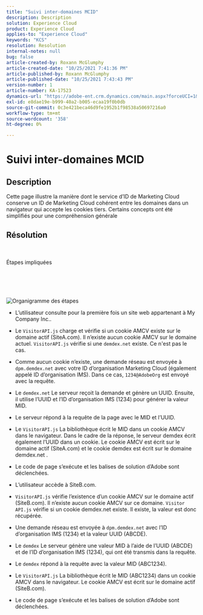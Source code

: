 ```yaml
---
title: "Suivi inter-domaines MCID"
description: Description
solution: Experience Cloud
product: Experience Cloud
applies-to: "Experience Cloud"
keywords: "KCS"
resolution: Resolution
internal-notes: null
bug: false
article-created-by: Roxann McGlumphy
article-created-date: "10/25/2021 7:41:36 PM"
article-published-by: Roxann McGlumphy
article-published-date: "10/25/2021 7:43:43 PM"
version-number: 1
article-number: KA-17523
dynamics-url: "https://adobe-ent.crm.dynamics.com/main.aspx?forceUCI=1&pagetype=entityrecord&etn=knowledgearticle&id=28dfc18c-cb35-ec11-b6e6-000d3a3485ea"
exl-id: e8dae19e-b999-40a2-b005-ecaa19f0b0db
source-git-commit: 0c3e421beca46d9fe1952b1f98538a50697216a0
workflow-type: tm+mt
source-wordcount: '358'
ht-degree: 0%

---
```


# Suivi inter-domaines MCID

## Description

Cette page illustre la manière dont le service d’ID de Marketing Cloud conserve un ID de Marketing Cloud cohérent entre les domaines dans un navigateur qui accepte les cookies tiers. Certains concepts ont été simplifiés pour une compréhension générale

## Résolution

<br><br>Étapes impliquées<br><br><br><br><br><br>![Organigramme des étapes](https://helpx.adobe.com/marketing-cloud-core/kb/MCID/CrossDomain/jcr%3acontent/main-pars/image.img.png/MCID%20Cross%20Domain.png "Organigramme des étapes")
- L’utilisateur consulte pour la première fois un site web appartenant à My Company Inc..


- Le `VisitorAPI.js` charge et vérifie si un cookie AMCV existe sur le domaine actif (SiteA.com). Il n’existe aucun cookie AMCV sur le domaine actuel. `VisitorAPI.js` vérifie si une `demdex.net` existe. Ce n&#39;est pas le cas.


- Comme aucun cookie n’existe, une demande réseau est envoyée à `dpm.demdex.net` avec votre ID d’organisation Marketing Cloud (également appelé ID d’organisation IMS). Dans ce cas, `1234@AdobeOrg` est envoyé avec la requête.


- Le `demdex.net` Le serveur reçoit la demande et génère un UUID. Ensuite, il utilise l’UUID et l’ID d’organisation IMS (1234) pour générer la valeur MID.


- Le serveur répond à la requête de la page avec le MID et l’UUID.


- Le `VisitorAPI.js` La bibliothèque écrit le MID dans un cookie AMCV dans le navigateur. Dans le cadre de la réponse, le serveur demdex écrit également l’UUID dans un cookie. Le cookie AMCV est écrit sur le domaine actif (SiteA.com) et le cookie demdex est écrit sur le domaine demdex.net .


- Le code de page s’exécute et les balises de solution d’Adobe sont déclenchées.


- L’utilisateur accède à SiteB.com.


- `VisitorAPI.js` vérifie l’existence d’un cookie AMCV sur le domaine actif (SiteB.com). Il n’existe aucun cookie AMCV sur ce domaine. `Visitor API.js` vérifie si un cookie demdex.net existe. Il existe, la valeur est donc récupérée.


- Une demande réseau est envoyée à `dpm.demdex.net` avec l’ID d’organisation IMS (1234) et la valeur UUID (ABCDE).


- Le `demdex` Le serveur génère une valeur MID à l’aide de l’UUID (ABCDE) et de l’ID d’organisation IMS (1234), qui ont été transmis dans la requête.


- Le `demdex` répond à la requête avec la valeur MID (ABC1234).


- Le `VisitorAPI.js` La bibliothèque écrit le MID (ABC1234) dans un cookie AMCV dans le navigateur. Le cookie AMCV est écrit sur le domaine actif (SiteB.com).


- Le code de page s’exécute et les balises de solution d’Adobe sont déclenchées.
